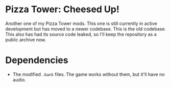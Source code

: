 # Pizza Tower: Cheesed Up!
Another one of my Pizza Tower mods. This one is still currently in active development but has moved to a newer codebase. This is the old codebase.
This also has had its source code leaked, so I'll keep the repository as a public archive now.

# Dependencies
* The modified `.bank` files. The game works without them, but it'll have no audio.
